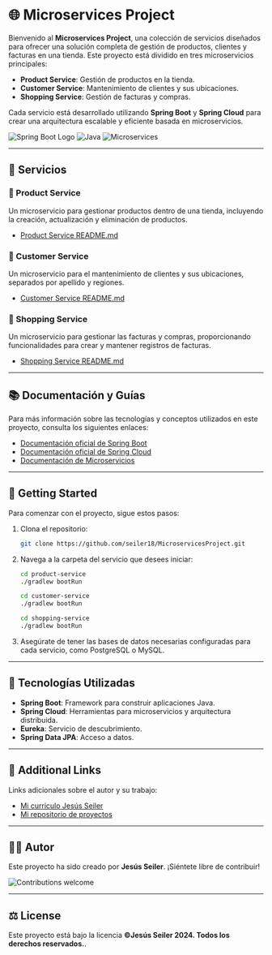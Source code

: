 # 🌐 Microservices Project 

Bienvenido al **Microservices Project**, una colección de servicios diseñados para ofrecer una solución completa de gestión de productos, clientes y facturas en una tienda. Este proyecto está dividido en tres microservicios principales:

- **Product Service**: Gestión de productos en la tienda.
- **Customer Service**: Mantenimiento de clientes y sus ubicaciones.
- **Shopping Service**: Gestión de facturas y compras.

Cada servicio está desarrollado utilizando **Spring Boot** y **Spring Cloud** para crear una arquitectura escalable y eficiente basada en microservicios.

![Spring Boot Logo](https://img.shields.io/badge/Spring%20Boot-v3.3.3-brightgreen) ![Java](https://img.shields.io/badge/Java-17-orange) ![Microservices](https://img.shields.io/badge/Microservices-Cloud-blue)

---

## 📂 Servicios

### 🛒 Product Service

Un microservicio para gestionar productos dentro de una tienda, incluyendo la creación, actualización y eliminación de productos.

- [Product Service README.md](./product-service/README.md)

### 👥 Customer Service

Un microservicio para el mantenimiento de clientes y sus ubicaciones, separados por apellido y regiones.

- [Customer Service README.md](./customer-service/README.md)

### 🧾 Shopping Service

Un microservicio para gestionar las facturas y compras, proporcionando funcionalidades para crear y mantener registros de facturas.

- [Shopping Service README.md](./shopping-service/README.md)

---

## 📚 Documentación y Guías

Para más información sobre las tecnologías y conceptos utilizados en este proyecto, consulta los siguientes enlaces:

- [Documentación oficial de Spring Boot](https://spring.io/projects/spring-boot)
- [Documentación oficial de Spring Cloud](https://spring.io/projects/spring-cloud)
- [Documentación de Microservicios](https://microservices.io/)

---

## 🚀 Getting Started

Para comenzar con el proyecto, sigue estos pasos:

1. Clona el repositorio:

    ```bash
    git clone https://github.com/seiler18/MicroservicesProject.git
    ```

2. Navega a la carpeta del servicio que desees iniciar:

    ```bash
    cd product-service
    ./gradlew bootRun
    ```

    ```bash
    cd customer-service
    ./gradlew bootRun
    ```

    ```bash
    cd shopping-service
    ./gradlew bootRun
    ```

3. Asegúrate de tener las bases de datos necesarias configuradas para cada servicio, como PostgreSQL o MySQL.

---

## 🔧 Tecnologías Utilizadas

- **Spring Boot**: Framework para construir aplicaciones Java.
- **Spring Cloud**: Herramientas para microservicios y arquitectura distribuida.
- **Eureka**: Servicio de descubrimiento.
- **Spring Data JPA**: Acceso a datos.

---

## 📝 Additional Links

Links adicionales sobre el autor y su trabajo:

- [Mi curriculo Jesús Seiler](https://seiler18.github.io/Curriculo/)
- [Mi repositorio de proyectos](https://github.com/seiler18)

---

## 👨‍💻 Autor

Este proyecto ha sido creado por **Jesús Seiler**. ¡Siéntete libre de contribuir!

![Contributions welcome](https://img.shields.io/badge/Contributions-Welcome-brightgreen)

---

## ⚖️ License

Este proyecto está bajo la licencia **©Jesús Seiler 2024. Todos los derechos reservados.**.
